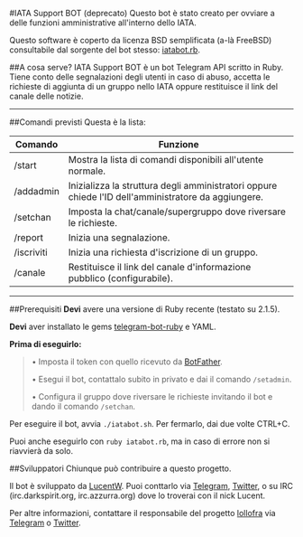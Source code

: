 #IATA Support BOT (deprecato)
Questo bot è stato creato per ovviare a delle funzioni amministrative all'interno dello IATA.

Questo software è coperto da licenza BSD semplificata (a-là FreeBSD) consultabile dal sorgente del bot stesso: [iatabot.rb](https://github.com/IATAdev/IATA-Support-BOT/blob/master/iatabot.rb).

##A cosa serve?
IATA Support BOT è un bot Telegram API scritto in Ruby. Tiene conto delle segnalazioni degli utenti in caso di abuso, accetta le richieste di aggiunta di un gruppo nello IATA oppure restituisce il link del canale delle notizie.

* * *

##Comandi previsti
Questa è la lista:

| Comando | Funzione |
|---------|----------|
| /start | Mostra la lista di comandi disponibili all'utente normale. |
| /addadmin | Inizializza la struttura degli amministratori oppure chiede l'ID dell'amministratore da aggiungere. |
| /setchan | Imposta la chat/canale/supergruppo dove riversare le richieste. |
| /report | Inizia una segnalazione. |
| /iscriviti | Inizia una richiesta d'iscrizione di un gruppo. |
| /canale | Restituisce il link del canale d'informazione pubblico (configurabile). |

* * *

##Prerequisiti
**Devi** avere una versione di Ruby recente (testato su 2.1.5).

**Devi** aver installato le gems [telegram-bot-ruby](https://github.com/atipugin/telegram-bot-ruby) e YAML.

**Prima di eseguirlo:**

> • Imposta il token con quello ricevuto da [BotFather](http://telegram.me/BotFather).
>
> • Esegui il bot, contattalo subito in privato e dai il comando `/setadmin`.
>
> • Configura il gruppo dove riversare le richieste invitando il bot e dando il comando `/setchan`.

Per eseguire il bot, avvia `./iatabot.sh`. Per fermarlo, dai due volte CTRL+C.

Puoi anche eseguirlo con `ruby iatabot.rb`, ma in caso di errore non si riavvierà da solo.

##Sviluppatori
Chiunque può contribuire a questo progetto.

Il bot è sviluppato da [LucentW](https://github.com/LucentW). Puoi conttarlo via [Telegram](https://telegram.me/LucentW), [Twitter](https://twitter.com/lucentw), o su IRC (irc.darkspirit.org, irc.azzurra.org) dove lo troverai con il nick Lucent.

Per altre informazioni, contattare il responsabile del progetto [lollofra](https://github.com/lollofra) via [Telegram](https://telegram.me/lollofra) o [Twitter](https://twitter.com/Lorenzo_Fiocco).
